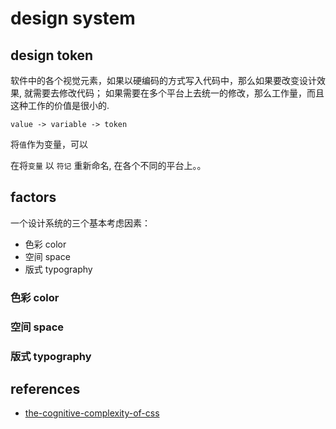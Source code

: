 # design system

## design token

软件中的各个视觉元素，如果以硬编码的方式写入代码中，那么如果要改变设计效果,
就需要去修改代码；
如果需要在多个平台上去统一的修改，那么工作量，而且这种工作的价值是很小的.

```plain
value -> variable -> token
```

将`值`作为变量，可以

在将`变量` 以 `符记` 重新命名, 在各个不同的平台上。。

## factors

一个设计系统的三个基本考虑因素：

- 色彩 color
- 空间 space
- 版式 typography

### 色彩 color

### 空间 space

### 版式 typography

## references

- [the-cognitive-complexity-of-css](https://ginseng.ai/blog/the-cognitive-complexity-of-css/)
